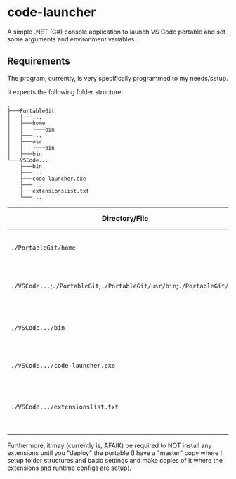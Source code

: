 # code-launcher

A simple .NET (C#) console application to launch VS Code portable and set some arguments and environment variables.  

## Requirements

The program, currently, is very specifically programmed to my needs/setup.

It expects the following folder structure:

```Files
.
├───PortableGit
│   ├───...
│   ├───home
│   │   └───bin
│   ├───...
│   ├───usr
│   │   └───bin
│   ├───bin
└───VSCode...
    ├───bin
    ├───...
    ├───code-launcher.exe
    ├───...
    ├───extensionslist.txt
    └───...
```

| Directory/File | Is Required | Description |
| --- | --- | --- |
| `./PortableGit/home` | `TRUE` | This is what will be treated as your `HOME` directory (Primarily for git/ssh/etc.) |
| `./VSCode...`;`./PortableGit`;`./PortableGit/usr/bin`;`./PortableGit/bin` | `FALSE` | These are assigned to the `PATH` environment variable |
| `./VSCode.../bin` | `TRUE` | This contains the `code` binary file (Should be included from VS Code install files, though) |
| `./VSCode.../code-launcher.exe` | `TRUE` | This is where you put the executable from this repo |
| `./VSCode.../extensionslist.txt` | `FALSE` | This file needs the extensions ID (eg: `ms-dotnettools.csharp`) on each line to be installed when ran |

Furthermore, it may (currently is, AFAIK) be required to NOT install any extensions until you "deploy" the portable (I have a "master" copy where I setup folder structures and basic settings and make copies of it where the extensions and runtime configs are setup).
